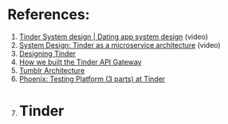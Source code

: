 
# References:

1. [Tinder System design | Dating app system design](https://www.youtube.com/watch?v=nBdTBDJNOh8&list=PLkQkbY7JNJuBoTemzQfjym0sqbOHt5fnV&index=23) (video)
2. [System Design: Tinder as a microservice architecture](https://www.youtube.com/watch?v=tndzLznxq40&list=PLMCXHnjXnTnvo6alSjVkgxV-VH6EPyvoX&index=8) (video)
3. [Designing Tinder](http://highscalability.com/blog/2022/1/17/designing-tinder.html)
4. [How we built the Tinder API Gateway](https://medium.com/tinder/how-we-built-the-tinder-api-gateway-831c6ca5ceca)
5. [Tumblr Architecture](http://highscalability.com/blog/2012/2/13/tumblr-architecture-15-billion-page-views-a-month-and-harder.html)
6. [Phoenix: Testing Platform (3 parts) at Tinder](https://medium.com/tinder-engineering/phoenix-tinders-testing-platform-part-iii-520728b9537)
7. # Tinder